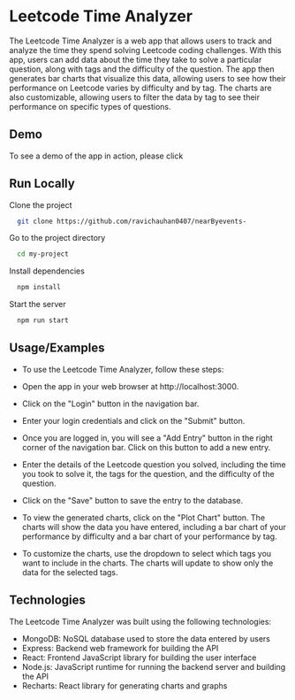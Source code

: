
# Leetcode Time Analyzer

The Leetcode Time Analyzer is a web app that allows users to track and analyze the time they spend solving Leetcode coding challenges. With this app, users can add data about the time they take to solve a particular question, along with tags and the difficulty of the question. The app then generates bar charts that visualize this data, allowing users to see how their performance on Leetcode varies by difficulty and by tag. The charts are also customizable, allowing users to filter the data by tag to see their performance on specific types of questions.

## Demo

To see a demo of the app in action, please click 




## Run Locally

Clone the project

```bash
  git clone https://github.com/ravichauhan0407/nearByevents-
```

Go to the project directory

```bash
  cd my-project
```

Install dependencies

```bash
  npm install
```

Start the server

```bash
  npm run start
```


## Usage/Examples

- To use the Leetcode Time Analyzer, follow these steps:

- Open the app in your web browser at http://localhost:3000.

- Click on the "Login" button in the navigation bar.

- Enter your login credentials and click on the "Submit" button.

- Once you are logged in, you will see a "Add Entry" button in the right corner of the navigation bar. Click on this button to add a new entry.

- Enter the details of the Leetcode question you solved, including the time you took to solve it, the tags for the question, and the difficulty of the question.

- Click on the "Save" button to save the entry to the database.

- To view the generated charts, click on the "Plot Chart" button. The charts will show the data you have entered, including a bar chart of your performance by difficulty and a bar chart of your performance by tag.

- To customize the charts, use the dropdown  to select which tags you want to include in the charts. The charts will update to show only the data for the selected tags.
## Technologies
The Leetcode Time Analyzer was built using the following technologies:

- MongoDB: NoSQL database used to store the data entered by users
- Express: Backend web framework for building the API
- React: Frontend JavaScript library for building the user interface
- Node.js: JavaScript runtime for running the backend server and building the API
- Recharts: React library for generating charts and graphs
